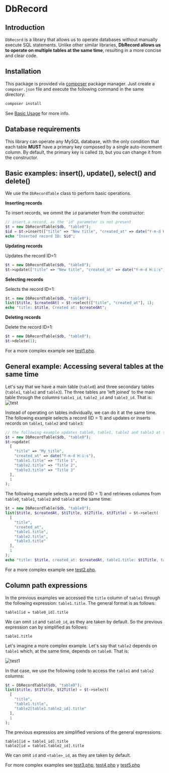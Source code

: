 # DbRecord

## Introduction

`DbRecord` is a library that allows us to operate databases without manually execute SQL statements. Unlike other similar libraries, **DbRecord allows us to operate on multiple tables at the same time**, resulting in a more concise and clear code.

## Installation

This package is provided via [composer](https://getcomposer.org/) package manager. Just create a `composer.json` file and execute the following command in the same directory:

```bash
composer install
```

See [Basic Usage](https://getcomposer.org/doc/01-basic-usage.md) for more info.

## Database requirements

This library can operate any MySQL database, with the only condition that each table **MUST** have a primary key composed by a single auto-increment column. By default, the primary key is called `ID`, but you can change it from the constructor.

## Basic examples: insert(), update(), select() and delete()

We use the `DbRecordTable` class to perform basic operations.

**Inserting records**

To insert records, we ommit the `id` parameter from the constructor:
```php
// insert a record, as the 'id' parameter is not present
$t = new DbRecordTable($db, "table0");
$id = $t->insert(["title" => "New title", "created_at" => date("Y-m-d H:i:s")]);
echo "Inserted record ID: $id";
```

**Updating records**

Updates the record ID=1:
```php
$t = new DbRecordTable($db, "table0");
$t->update(["title" => "New title", "created_at" => date("Y-m-d H:i:s")], 1);
```

**Selecting records**

Selects the record ID=1:
```php
$t = new DbRecordTable($db, "table0");
list($title, $createdAt) = $t->select(["title", "created_at"], 1);
echo "title: $title, Created at: $createdAt";
```

**Deleting records**

Delete the record ID=1:
```php
$t = new DbRecordTable($db, "table0");
$t->delete(1);
```

For a more complex example see [test1.php](test/test1.php).

## General example: Accessing several tables at the same time

Let's say that we have a main table (`table0`) and three secondary tables (`table1`, `table2` and `table3`). The three tables are 'left joined' to the main table through the columns `table1_id`, `table2_id` and `table3_id`. That is:
![test](https://cloud.githubusercontent.com/assets/5312427/12149778/ec2fa156-b4a5-11e5-8697-f423856bb3cd.png)

Instead of operating on tables individually, we can do it at the same time. The following example selects a record (ID = 1) and updates or inserts records on `table1`, `table2` and `table3`:
```php
// the following example updates table0, table1, table2 and table3 at the same time
$t = new DbRecordTable($db, "table0");
$t->update(
  [
    "title" => "My title",
    "created_at" => date("Y-m-d H:i:s"),
    "table1.title" => "Title 1",
    "table2.title" => "Title 2",
    "table3.title" => "Title 3"
  ],
  1
);
```

The following example selects a record (ID = 1) and retrieves columns from `table0`, `table1`, `table2` and `table3` at the same time:
```php
$t = new DbRecordTable($db, "table0");
list($title, $createdAt, $t1Title, $t2Title, $t3Title) = $t->select(
  [
    "title",
    "created_at",
    "table1.title",
    "table2.title",
    "table3.title"
  ],
  1
);
echo "title: $title, created_at: $createdAt, table1.title: $t1Title, table2.title, $t2Title, table3.title, $t3Title";
```

For a more complex example see [test2.php](test/test2.php).

## Column path expressions

In the previous examples we accessed the `title` column of `table1` through the following expression: `table1.title`. The general format is as follows:
```text
table1[id = table0_id].title
```

We can omit `id` and `table0_id`, as they are taken by default. So the previous expression can by simplified as follows:
```
table1.title
```

Let's imagine a more complex example. Let's say that `table2` depends on `table1` which, at the same time, depends on `table0`. That is:

![test1](https://cloud.githubusercontent.com/assets/5312427/12151271/924a197e-b4ae-11e5-9ea8-a69b36489e54.png)

In that case, we use the following code to access the `table1` and `table2` columns:
```php
$t = DbRecordTable($db, "table0");
list($title, $t1Title, $t2Title) = $t->select(
  [
    "title",
    "table1.title",
    "table2[table1.table2_id].title"
  ],
  1
);
```

The previous expressios are simplified versions of the general expressions:
```text
table1[id = table1_id].title
table2[id = table1.table2_id].title
```

We can omit `id` and `<table>_id`, as they are taken by default.

For more complex examples see [test3.php](test/test3.php), [test4.php](test/test4.php) y [test5.php](test/test5.php)
